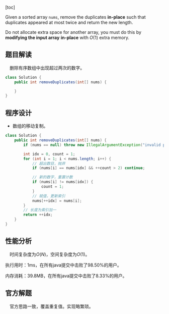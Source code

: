 [toc]

Given a sorted array `nums`, remove the duplicates **in-place** such that duplicates appeared at most twice and return the new length.

Do not allocate extra space for another array, you must do this by **modifying the input array** **in-place** with $O(1)$ extra memory.



## 题目解读

&emsp;删除有序数组中出现超过两次的数字。

```java
class Solution {
    public int removeDuplicates(int[] nums) {

    }
}
```

## 程序设计

* 数组的移动复制。

```java
class Solution {
    public int removeDuplicates(int[] nums) {
        if (nums == null) throw new IllegalArgumentException("invalid param");

        int idx = 0, count = 1;
        for (int i = 1; i < nums.length; i++) {
            // 超出数目，抛弃
            if (nums[i] == nums[idx] && ++count > 2) continue;

            // 新的数字，重置计数
            if (nums[i] != nums[idx]) {
                count = 1;
            }
            // 赋值，更新索引
            nums[++idx] = nums[i];
        }
        // 长度为索引加一
        return ++idx;
    }
}
```

## 性能分析

&emsp;时间复杂度为$O(N)$，空间复杂度为$O(1)$。

执行用时：1ms，在所有java提交中击败了98.50%的用户。

内存消耗：39.8MB，在所有java提交中击败了8.33%的用户。

## 官方解题

&emsp;官方思路一致，覆盖重复值。实现略繁琐。